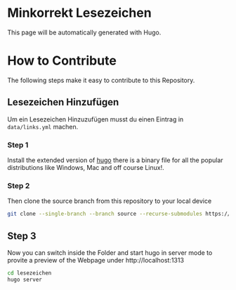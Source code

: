# Minkorrekt Lesezeichen

This page will be automatically generated with Hugo.

# How to Contribute

The following steps make it easy to contribute to this Repository. 

## Lesezeichen Hinzufügen

Um ein Lesezeichen Hinzuzufügen musst du einen Eintrag in ``data/links.yml`` machen.

### Step 1

Install the extended version of [hugo](https://gohugo.io/getting-started/installing/) there is a binary file for all the popular distributions like Windows, Mac and off course Linux!. 

### Step 2 

Then clone the source branch from this repository to your local device

```bash
git clone --single-branch --branch source --recurse-submodules https://github.com/minkorrekt-fakts/lesezeichen.git
```

## Step 3

Now you can switch inside the Folder and start hugo in server mode to provite a preview of the Webpage under http://localhost:1313

```bash
cd lesezeichen
hugo server
```

